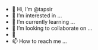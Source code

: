 - 👋 Hi, I’m @tapsir
- 👀 I’m interested in ...
- 🌱 I’m currently learning ...
- 💞️ I’m looking to collaborate on ...
- 🙏 
- 📫 How to reach me ...

<!---
tapsir/tapsir is a ✨ special ✨ repository because its `README.md` (this file) appears on your GitHub profile.
You can click the Preview link to take a look at your changes.
--->
